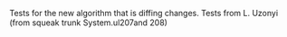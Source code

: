 Tests for the new algorithm that is diffing changes.Tests from L. Uzonyi (from squeak trunk System.ul207and 208)